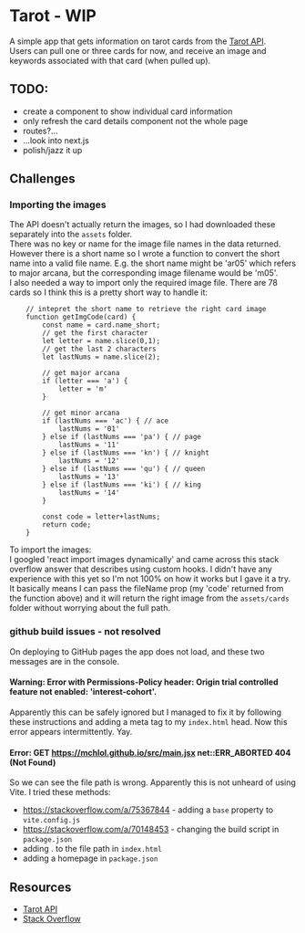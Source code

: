 # Tarot - WIP

A simple app that gets information on tarot cards from the [Tarot API](https://github.com/ekelen/tarot-api).  
Users can pull one or three cards for now, and receive an image and keywords associated with that card (when pulled up).  

## TODO:
- create a component to show individual card information
- only refresh the card details component not the whole page
- routes?... 
- ...look into next.js
- polish/jazz it up 

## Challenges

### Importing the images

The API doesn't actually return the images, so I had downloaded these separately into the `assets` folder.  
There was no key or name for the image file names in the data returned. However there is a short name so I wrote a function to convert the short name into a valid file name. E.g. the short name might be 'ar05' which refers to major arcana, but the corresponding image filename would be 'm05'.  
I also needed a way to import only the required image file. There are 78 cards so I think this is a pretty short way to handle it:  

```
    // intepret the short name to retrieve the right card image
    function getImgCode(card) {
        const name = card.name_short;
        // get the first character
        let letter = name.slice(0,1);
        // get the last 2 characters
        let lastNums = name.slice(2);

        // get major arcana
        if (letter === 'a') {
            letter = 'm'
        } 

        // get minor arcana
        if (lastNums === 'ac') { // ace
            lastNums = '01'
        } else if (lastNums === 'pa') { // page
            lastNums = '11'
        } else if (lastNums === 'kn') { // knight
            lastNums = '12'
        } else if (lastNums === 'qu') { // queen
            lastNums = '13'
        } else if (lastNums === 'ki') { // king
            lastNums = '14'
        }

        const code = letter+lastNums;
        return code;
    }
```

To import the images:  
I googled 'react import images dynamically' and came across this stack overflow answer that describes using custom hooks. I didn't have any experience with this yet so I'm not 100% on how it works but I gave it a try. It basically means I can pass the fileName prop (my 'code' returned from the function above) and it will return the right image from the `assets/cards` folder without worrying about the full path.  

### github build issues - not resolved

On deploying to GitHub pages the app does not load, and these two messages are in the console.  

#### Warning: Error with Permissions-Policy header: Origin trial controlled feature not enabled: 'interest-cohort'.
Apparently this can be safely ignored but I managed to fix it by following these instructions and adding a meta tag to my `index.html` head. Now this error appears intermittently. Yay.


#### Error: GET https://mchlol.github.io/src/main.jsx net::ERR_ABORTED 404 (Not Found)
So we can see the file path is wrong. Apparently this is not unheard of using Vite. I tried these methods: 
- https://stackoverflow.com/a/75367844 - adding a `base` property to `vite.config.js`
- https://stackoverflow.com/a/70148453 - changing the build script in `package.json`
- adding . to the file path in `index.html`
- adding a homepage in `package.json`

## Resources

- [Tarot API](https://github.com/ekelen/tarot-api)
- [Stack Overflow](https://stackoverflow.com/a/70024111)